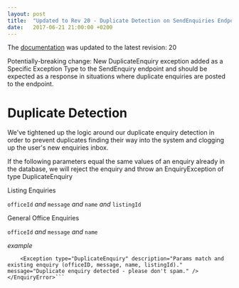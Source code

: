 ```yaml
---
layout: post
title:  "Updated to Rev 20 - Duplicate Detection on SendEnquiries Endpoint"
date:   2017-06-21 21:00:00 +0200
---
```

The [documentation](/FeedStoreAPI/docs) was updated to the latest revision: 20

Potentially-breaking change: New DuplicateEnquiry exception added as a Specific Exception Type to the SendEnquiry endpoint and should be expected as a response in situations where duplicate enquiries are posted to the endpoint.

# Duplicate Detection
We've tightened up the logic around our duplicate enquiry detection in order to prevent duplicates finding their way into the system and clogging up the user's new enquiries inbox.

If the following parameters equal the same values of an enquiry already in the database, we will reject the enquiry and throw an EnquiryException of type DuplicateEnquiry

Listing Enquiries

`officeId` *and* `message` *and* `name` *and* `listingId`

General Office Enquiries

`officeId` *and* `message` *and* `name`

_example_

```<EnquiryError>
	<Exception type="DuplicateEnquiry" description="Params match and existing enquiry (officeID, message, name, listingId)." message="Duplicate enquiry detected - please don't spam." />
</EnquiryError>```